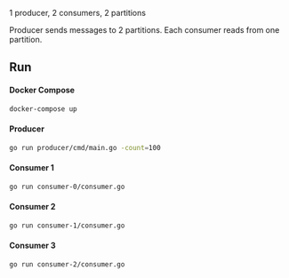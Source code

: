 1 producer, 2 consumers, 2 partitions

Producer sends messages to 2 partitions. Each consumer reads from one partition.

## Run

#### Docker Compose

```bash
docker-compose up
```

#### Producer

```bash
go run producer/cmd/main.go -count=100
```

#### Consumer 1

```bash
go run consumer-0/consumer.go
```

#### Consumer 2

```bash
go run consumer-1/consumer.go
```

#### Consumer 3

```bash
go run consumer-2/consumer.go
```
